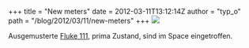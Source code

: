 +++
title = "New meters"
date = 2012-03-11T13:12:14Z
author = "typ_o"
path = "/blog/2012/03/11/new-meters"
+++
[![](https://flipdot.org/blog/uploads/flu.jpg)](http://www.tequipment.net/FlukeDigital111Multimeter.html)

Ausgemusterte
[Fluke 111](http://www.tequipment.net/FlukeDigital111Multimeter.html),
prima Zustand, sind im Space eingetroffen.
